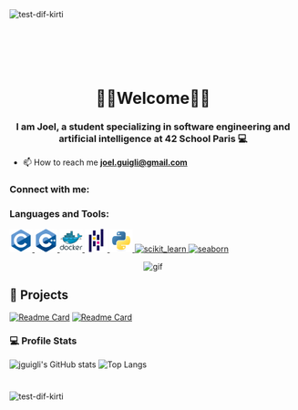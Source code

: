 
<div style="display: flex; justify-content: center;">
  <img src="https://github.com/jguigli/jguigli/assets/94934496/edb7be84-4a47-4c2d-a079-8eae40a6a524" alt="test-dif-kirti" style="width: 1000px; height: 100px;">
</div>


<h1 align="center">🫸🏻Welcome🫷🏻</h1>


<h3 align="center">I am Joel, a student specializing in software engineering and artificial intelligence at 42 School Paris 💻</h3>

- 📫 How to reach me **joel.guigli@gmail.com**

<h3 align="left">Connect with me:</h3>
<p align="left">
</p>

<h3 align="left">Languages and Tools:</h3>
<p align="left"> <a href="https://www.cprogramming.com/" target="_blank" rel="noreferrer"> <img src="https://raw.githubusercontent.com/devicons/devicon/master/icons/c/c-original.svg" alt="c" width="40" height="40"/> </a> <a href="https://www.w3schools.com/cpp/" target="_blank" rel="noreferrer"> <img src="https://raw.githubusercontent.com/devicons/devicon/master/icons/cplusplus/cplusplus-original.svg" alt="cplusplus" width="40" height="40"/> </a> <a href="https://www.docker.com/" target="_blank" rel="noreferrer"> <img src="https://raw.githubusercontent.com/devicons/devicon/master/icons/docker/docker-original-wordmark.svg" alt="docker" width="40" height="40"/> </a> <a href="https://pandas.pydata.org/" target="_blank" rel="noreferrer"> <img src="https://raw.githubusercontent.com/devicons/devicon/2ae2a900d2f041da66e950e4d48052658d850630/icons/pandas/pandas-original.svg" alt="pandas" width="40" height="40"/> </a> <a href="https://www.python.org" target="_blank" rel="noreferrer"> <img src="https://raw.githubusercontent.com/devicons/devicon/master/icons/python/python-original.svg" alt="python" width="40" height="40"/> </a> <a href="https://scikit-learn.org/" target="_blank" rel="noreferrer"> <img src="https://upload.wikimedia.org/wikipedia/commons/0/05/Scikit_learn_logo_small.svg" alt="scikit_learn" width="40" height="40"/> </a> <a href="https://seaborn.pydata.org/" target="_blank" rel="noreferrer"> <img src="https://seaborn.pydata.org/_images/logo-mark-lightbg.svg" alt="seaborn" width="40" height="40"/> </a> </p>

<p align="center">
  <img src="https://github.com/jguigli/jguigli/assets/94934496/ed25cbba-ed11-463d-bfc6-525ba87ecf0b" alt="gif">
</p>

<summary><h2>📁 Projects</h2></summary>

[![Readme Card](https://github-readme-stats.vercel.app/api/pin?username=jguigli&repo=ft_linear_regression&theme=transparent)](https://github.com/jguigli/ft_linear_regression)
[![Readme Card](https://github-readme-stats.vercel.app/api/pin?username=jguigli&repo=dslr&theme=transparent)](https://github.com/jguigli/dslr)


<h3>💻 Profile Stats</h3>

![jguigli's GitHub stats](https://github-readme-stats.vercel.app/api?username=jguigli&show_icons=true&theme=transparent)
![Top Langs](https://github-readme-stats.vercel.app/api/top-langs/?username=jguigli&layout=compact&theme=transparent)

<h1 align="center"></h1>

<div style="display: flex; justify-content: center;">
  <img src="https://github.com/jguigli/jguigli/assets/94934496/edb7be84-4a47-4c2d-a079-8eae40a6a524" alt="test-dif-kirti" style="width: 1000px; height: 100px;">
</div>



